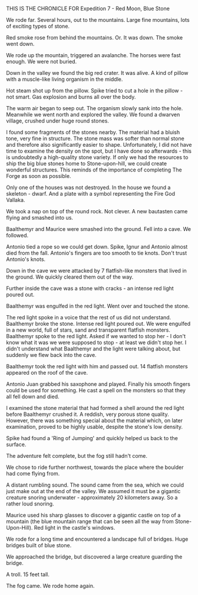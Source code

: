 THIS IS THE CHRONICLE FOR Expedition 7 - Red Moon, Blue Stone

We rode far. Several hours, out to the mountains. Large fine mountains, lots of exciting types of stone.

Red smoke rose from behind the mountains. Or. It was down. The smoke went down.

We rode up the mountain, triggered an avalanche. The horses were fast enough. We were not buried.

Down in the valley we found the big red crater. It was alive. A kind of pillow with a muscle-like living organism in the middle.

Hot steam shot up from the pillow. Spike tried to cut a hole in the pillow - not smart. Gas explosion and burns all over the body.

The warm air began to seep out. The organism slowly sank into the hole. Meanwhile we went north and explored the valley. We found a dwarven village, crushed under huge round stones.

I found some fragments of the stones nearby. The material had a bluish tone, very fine in structure. The stone mass was softer than normal stone and therefore also significantly easier to shape. Unfortunately, I did not have time to examine the density on the spot, but I have done so afterwards - this is undoubtedly a high-quality stone variety. If only we had the resources to ship the big blue stones home to Stone-upon-hill, we could create wonderful structures. This reminds of the importance of completing The Forge as soon as possible.

Only one of the houses was not destroyed. In the house we found a skeleton - dwarf. And a plate with a symbol representing the Fire God Vallaka.

We took a nap on top of the round rock. Not clever. A new bautasten came flying and smashed into us.

Baalthemyr and Maurice were smashed into the ground. Fell into a cave. We followed.

Antonio tied a rope so we could get down. Spike, Ignur and Antonio almost died from the fall. Antonio's fingers are too smooth to tie knots. Don't trust Antonio's knots.

Down in the cave we were attacked by 7 flatfish-like monsters that lived in the ground. We quickly cleared them out of the way.

Further inside the cave was a stone with cracks - an intense red light poured out.

Baalthemyr was engulfed in the red light. Went over and touched the stone.

The red light spoke in a voice that the rest of us did not understand. Baalthemyr broke the stone. Intense red light poured out. We were engulfed in a new world, full of stars, sand and transparent flatfish monsters. Baalthemyr spoke to the red light. Asked if we wanted to stop her - I don't know what it was we were supposed to stop - at least we didn't stop her. I didn't understand what Baalthemyr and the light were talking about, but suddenly we flew back into the cave.

Baalthemyr took the red light with him and passed out. 14 flatfish monsters appeared on the roof of the cave.

Antonio Juan grabbed his saxophone and played. Finally his smooth fingers could be used for something. He cast a spell on the monsters so that they all fell down and died.

I examined the stone material that had formed a shell around the red light before Baalthemyr crushed it. A reddish, very porous stone quality. However, there was something special about the material which, on later examination, proved to be highly usable, despite the stone's low density.

Spike had found a 'Ring of Jumping' and quickly helped us back to the surface.

The adventure felt complete, but the fog still hadn't come.

We chose to ride further northwest, towards the place where the boulder had come flying from.

A distant rumbling sound. The sound came from the sea, which we could just make out at the end of the valley. We assumed it must be a gigantic creature snoring underwater - approximately 20 kilometers away. So a rather loud snoring.

Maurice used his sharp glasses to discover a gigantic castle on top of a mountain (the blue mountain range that can be seen all the way from Stone-Upon-Hill). Red light in the castle's windows.

We rode for a long time and encountered a landscape full of bridges. Huge bridges built of blue stone.

We approached the bridge, but discovered a large creature guarding the bridge.

A troll. 15 feet tall.

The fog came. We rode home again.